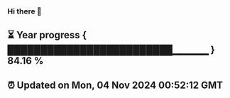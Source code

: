 ### Hi there 👋
⏳ Year progress { █████████████████████████▁▁▁▁▁ } 84.16 %
---
⏰ Updated on Mon, 04 Nov 2024 00:52:12 GMT
---
